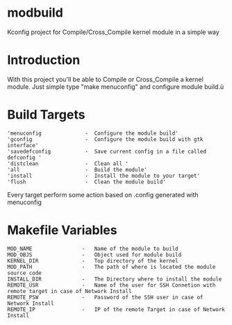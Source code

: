 # modbuild
Kconfig project for Compile/Cross_Compile kernel module in a simple way

# Introduction
With this project you'll be able to Compile or Cross_Compile a kernel module.
Just simple type "make menuconfig" and configure module build.ù

# Build Targets
	
    'menuconfig              -  Configure the module build'
    'gconfig                 -  Configure the module build with gtk interface'
	'savedefconfig           -  Save current config in a file called defconfig '
	'distclean               -  Clean all '
	'all                     -  Build the module'
	'install                 -  Install the module to your target'
	'flush                   -  Clean the module build'

Every target perform some action based on .config generated with menuconfig

# Makefile Variables

    MOD_NAME                -   Name of the module to build
    MOD_OBJS                -   Object used for module build
    KERNEL_DIR              -   Top directory of the kernel
    MOD_PATH                -   The path of where is located the module source code
    INSTALL_DIR             -   The Directory where to install the module
    REMOTE_USR              -   Name of the user for SSH Connetion with remote target in case of Network Install
    REMOTE_PSW              -   Password of the SSH user in case of Network Install
    REMOTE_IP               -   IP of the remote Target in case of Network Install

    
